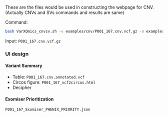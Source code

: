 These are the files would be used in constructing the webpage for CNV. (Actually CNVs and SVs commands and results are same)

Command:
```bash
bash VarXOmics_cnvsv.sh -v examples/cnv/P001_167.cnv.vcf.gz -o examples/cnv -i P001_167 -g GRCH38
```

Input: `P001_167.cnv.vcf.gz`

### UI design

#### Variant Summary 
  - Table: `P001_167.cnv.annotated.vcf`
  - Circos figure: `P001_167_vcf2circos.html`
  - Decipher

#### Exomiser Prioritization
`P001_167_Exomiser_PHENIX_PRIORITY.json`
